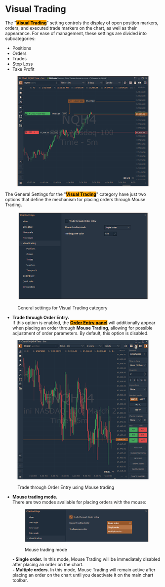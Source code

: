 # Visual Trading

The "<mark style="background-color:orange;">**Visual Trading**</mark>" setting controls the display of open position markers, orders, and executed trade markers on the chart, as well as their appearance. For ease of management, these settings are divided into subcategories:

* Positions
* Orders
* Trades
* Stop Loss
* Take Profit

<figure><img src="../../../.gitbook/assets/image (1) (1) (1).png" alt=""><figcaption></figcaption></figure>

The General Settings for the "<mark style="background-color:orange;">**Visual Trading**</mark>" category have just two options that define the mechanism for placing orders through Mouse Trading.

<figure><img src="../../../.gitbook/assets/image (1) (1).png" alt=""><figcaption><p>General settings for Visual Trading category</p></figcaption></figure>

* **Trade through Order Entry.** \
  If this option is enabled, the [<mark style="background-color:orange;">**Order Entry panel**</mark>](../../../trading-panels/order-entry/) will additionally appear when placing an order through **Mouse Trading**, allowing for possible adjustment of order parameters. By default, this option is disabled.

<figure><img src="../../../.gitbook/assets/Trade through order entry.gif" alt=""><figcaption><p>Trade through Order Entry using Mouse trading</p></figcaption></figure>

*   **Mouse trading mode.** \
    There are two modes available for placing orders with the mouse:

    <figure><img src="../../../.gitbook/assets/mouse trading mode.png" alt=""><figcaption><p>Mouse trading mode</p></figcaption></figure>

    **- Single order.** In this mode, Mouse Trading will be immediately disabled after placing an order on the chart.\
    **- Multiple orders.** In this mode, Mouse Trading will remain active after placing an order on the chart until you deactivate it on the main chart toolbar.
